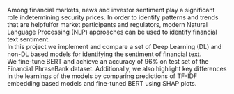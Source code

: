 Among financial markets, news and investor sentiment play a significant role indetermining security prices. 
In order to identify patterns and trends that are helpfulfor market participants and regulators, modern Natural Language Processing (NLP) approaches can be used to identify financial text sentiment.  
In this project we implement and compare a set of Deep Learning (DL) and non-DL based models for identifying the sentiment of financial text.  
We fine-tune BERT and achieve an accuracy of 96% on test set of the Financial PhraseBank dataset. 
Additionally, we also highlight key differences in the learnings of the models by comparing predictions of TF-IDF embedding based models and fine-tuned BERT using SHAP plots.
